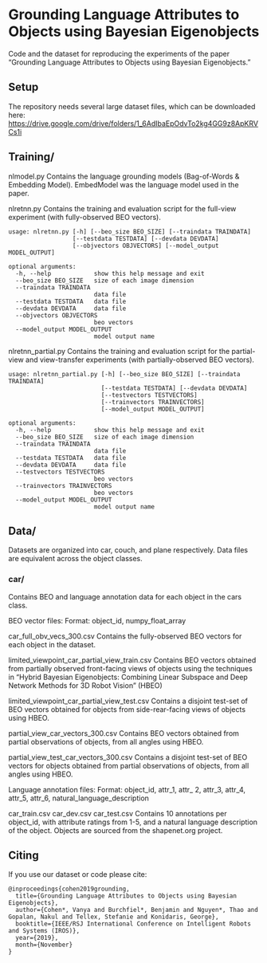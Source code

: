 # Grounding Language Attributes to Objects using Bayesian Eigenobjects
Code and the dataset for reproducing the experiments of the paper “Grounding Language Attributes to Objects using Bayesian Eigenobjects.”

## Setup
The repository needs several large dataset files, which can be downloaded here:
https://drive.google.com/drive/folders/1_6AdIbaEpOdvTo2kg4GG9z8ApKRVCs1i

## Training/
nlmodel.py
Contains the language grounding models (Bag-of-Words & Embedding Model). EmbedModel was the language model used in the paper.

nlretnn.py
Contains the training and evaluation script for the full-view experiment (with fully-observed BEO vectors).

```
usage: nlretnn.py [-h] [--beo_size BEO_SIZE] [--traindata TRAINDATA]
                  [--testdata TESTDATA] [--devdata DEVDATA]
                  [--objvectors OBJVECTORS] [--model_output MODEL_OUTPUT]

optional arguments:
  -h, --help            show this help message and exit
  --beo_size BEO_SIZE   size of each image dimension
  --traindata TRAINDATA
                        data file
  --testdata TESTDATA   data file
  --devdata DEVDATA     data file
  --objvectors OBJVECTORS
                        beo vectors
  --model_output MODEL_OUTPUT
                        model output name
```

nlretnn_partial.py
Contains the training and evaluation script for the partial-view and view-transfer experiments (with partially-observed BEO vectors).

```
usage: nlretnn_partial.py [-h] [--beo_size BEO_SIZE] [--traindata TRAINDATA]
                          [--testdata TESTDATA] [--devdata DEVDATA]
                          [--testvectors TESTVECTORS]
                          [--trainvectors TRAINVECTORS]
                          [--model_output MODEL_OUTPUT]

optional arguments:
  -h, --help            show this help message and exit
  --beo_size BEO_SIZE   size of each image dimension
  --traindata TRAINDATA
                        data file
  --testdata TESTDATA   data file
  --devdata DEVDATA     data file
  --testvectors TESTVECTORS
                        beo vectors
  --trainvectors TRAINVECTORS
                        beo vectors
  --model_output MODEL_OUTPUT
                        model output name
```

## Data/
Datasets are organized into car, couch, and plane respectively. Data files are equivalent across the object classes.

### car/
Contains BEO and language annotation data for each object in the cars class.

BEO vector files:
Format:
object_id, numpy_float_array

car_full_obv_vecs_300.csv
Contains the fully-observed BEO vectors for each object in the dataset.

limited_viewpoint_car_partial_view_train.csv
Contains BEO vectors obtained from partially observed front-facing views of objects using the techniques in “Hybrid Bayesian Eigenobjects: Combining Linear Subspace and Deep Network Methods for 3D Robot Vision” (HBEO)

limited_viewpoint_car_partial_view_test.csv
Contains a disjoint test-set of BEO vectors obtained for objects from side-rear-facing views of objects using HBEO.

partial_view_car_vectors_300.csv
Contains BEO vectors obtained from partial observations of objects, from all angles using HBEO.

partial_view_test_car_vectors_300.csv
Contains a disjoint test-set of BEO vectors for objects obtained from partial observations of objects, from all angles using HBEO.

Language annotation files:
Format:
object_id, attr_1, attr_ 2, attr_3, attr_4, attr_5, attr_6, natural_language_description

car_train.csv
car_dev.csv
car_test.csv
Contains 10 annotations per object_id, with attribute ratings from 1-5, and a natural language description of the object. Objects are sourced from the shapenet.org project.

## Citing
If you use our dataset or code please cite:
```
@inproceedings{cohen2019grounding,
  title={Grounding Language Attributes to Objects using Bayesian Eigenobjects},
  author={Cohen*, Vanya and Burchfiel*, Benjamin and Nguyen*, Thao and Gopalan, Nakul and Tellex, Stefanie and Konidaris, George},
  booktitle={IEEE/RSJ International Conference on Intelligent Robots and Systems (IROS)},
  year={2019},
  month={November}
}
```
